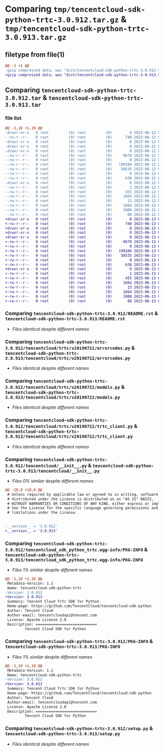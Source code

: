 # Comparing `tmp/tencentcloud-sdk-python-trtc-3.0.912.tar.gz` & `tmp/tencentcloud-sdk-python-trtc-3.0.913.tar.gz`

## filetype from file(1)

```diff
@@ -1 +1 @@
-gzip compressed data, was "dist/tencentcloud-sdk-python-trtc-3.0.912.tar", last modified: Mon Jun 12 03:15:17 2023, max compression
+gzip compressed data, was "dist/tencentcloud-sdk-python-trtc-3.0.913.tar", last modified: Tue Jun 13 02:28:17 2023, max compression
```

## Comparing `tencentcloud-sdk-python-trtc-3.0.912.tar` & `tencentcloud-sdk-python-trtc-3.0.913.tar`

### file list

```diff
@@ -1,19 +1,19 @@
-drwxr-xr-x   0 root         (0) root         (0)        0 2023-06-12 03:15:17.000000 tencentcloud-sdk-python-trtc-3.0.912/
--rw-r--r--   0 root         (0) root         (0)      740 2023-06-12 03:15:17.000000 tencentcloud-sdk-python-trtc-3.0.912/README.rst
-drwxr-xr-x   0 root         (0) root         (0)        0 2023-06-12 03:15:17.000000 tencentcloud-sdk-python-trtc-3.0.912/tencentcloud/
-drwxr-xr-x   0 root         (0) root         (0)        0 2023-06-12 03:15:17.000000 tencentcloud-sdk-python-trtc-3.0.912/tencentcloud/trtc/
-drwxr-xr-x   0 root         (0) root         (0)        0 2023-06-12 03:15:17.000000 tencentcloud-sdk-python-trtc-3.0.912/tencentcloud/trtc/v20190722/
--rw-r--r--   0 root         (0) root         (0)     9679 2023-06-12 03:15:17.000000 tencentcloud-sdk-python-trtc-3.0.912/tencentcloud/trtc/v20190722/errorcodes.py
--rw-r--r--   0 root         (0) root         (0)        0 2023-06-12 03:15:17.000000 tencentcloud-sdk-python-trtc-3.0.912/tencentcloud/trtc/v20190722/__init__.py
--rw-r--r--   0 root         (0) root         (0)   199184 2023-06-12 03:15:17.000000 tencentcloud-sdk-python-trtc-3.0.912/tencentcloud/trtc/v20190722/models.py
--rw-r--r--   0 root         (0) root         (0)    58535 2023-06-12 03:15:17.000000 tencentcloud-sdk-python-trtc-3.0.912/tencentcloud/trtc/v20190722/trtc_client.py
--rw-r--r--   0 root         (0) root         (0)        0 2023-06-12 03:15:17.000000 tencentcloud-sdk-python-trtc-3.0.912/tencentcloud/trtc/__init__.py
--rw-r--r--   0 root         (0) root         (0)      630 2023-06-12 03:15:17.000000 tencentcloud-sdk-python-trtc-3.0.912/tencentcloud/__init__.py
-drwxr-xr-x   0 root         (0) root         (0)        0 2023-06-12 03:15:17.000000 tencentcloud-sdk-python-trtc-3.0.912/tencentcloud_sdk_python_trtc.egg-info/
--rw-r--r--   0 root         (0) root         (0)        1 2023-06-12 03:15:17.000000 tencentcloud-sdk-python-trtc-3.0.912/tencentcloud_sdk_python_trtc.egg-info/dependency_links.txt
--rw-r--r--   0 root         (0) root         (0)      455 2023-06-12 03:15:17.000000 tencentcloud-sdk-python-trtc-3.0.912/tencentcloud_sdk_python_trtc.egg-info/SOURCES.txt
--rw-r--r--   0 root         (0) root         (0)     1664 2023-06-12 03:15:17.000000 tencentcloud-sdk-python-trtc-3.0.912/tencentcloud_sdk_python_trtc.egg-info/PKG-INFO
--rw-r--r--   0 root         (0) root         (0)       13 2023-06-12 03:15:17.000000 tencentcloud-sdk-python-trtc-3.0.912/tencentcloud_sdk_python_trtc.egg-info/top_level.txt
--rw-r--r--   0 root         (0) root         (0)     1664 2023-06-12 03:15:17.000000 tencentcloud-sdk-python-trtc-3.0.912/PKG-INFO
--rw-r--r--   0 root         (0) root         (0)     1008 2023-06-12 03:15:17.000000 tencentcloud-sdk-python-trtc-3.0.912/setup.py
--rw-r--r--   0 root         (0) root         (0)       88 2023-06-12 03:15:17.000000 tencentcloud-sdk-python-trtc-3.0.912/setup.cfg
+drwxr-xr-x   0 root         (0) root         (0)        0 2023-06-13 02:28:17.000000 tencentcloud-sdk-python-trtc-3.0.913/
+-rw-r--r--   0 root         (0) root         (0)      740 2023-06-13 02:28:17.000000 tencentcloud-sdk-python-trtc-3.0.913/README.rst
+drwxr-xr-x   0 root         (0) root         (0)        0 2023-06-13 02:28:17.000000 tencentcloud-sdk-python-trtc-3.0.913/tencentcloud/
+drwxr-xr-x   0 root         (0) root         (0)        0 2023-06-13 02:28:17.000000 tencentcloud-sdk-python-trtc-3.0.913/tencentcloud/trtc/
+drwxr-xr-x   0 root         (0) root         (0)        0 2023-06-13 02:28:17.000000 tencentcloud-sdk-python-trtc-3.0.913/tencentcloud/trtc/v20190722/
+-rw-r--r--   0 root         (0) root         (0)     9679 2023-06-13 02:28:17.000000 tencentcloud-sdk-python-trtc-3.0.913/tencentcloud/trtc/v20190722/errorcodes.py
+-rw-r--r--   0 root         (0) root         (0)        0 2023-06-13 02:28:17.000000 tencentcloud-sdk-python-trtc-3.0.913/tencentcloud/trtc/v20190722/__init__.py
+-rw-r--r--   0 root         (0) root         (0)   199184 2023-06-13 02:28:17.000000 tencentcloud-sdk-python-trtc-3.0.913/tencentcloud/trtc/v20190722/models.py
+-rw-r--r--   0 root         (0) root         (0)    58535 2023-06-13 02:28:17.000000 tencentcloud-sdk-python-trtc-3.0.913/tencentcloud/trtc/v20190722/trtc_client.py
+-rw-r--r--   0 root         (0) root         (0)        0 2023-06-13 02:28:17.000000 tencentcloud-sdk-python-trtc-3.0.913/tencentcloud/trtc/__init__.py
+-rw-r--r--   0 root         (0) root         (0)      630 2023-06-13 02:28:17.000000 tencentcloud-sdk-python-trtc-3.0.913/tencentcloud/__init__.py
+drwxr-xr-x   0 root         (0) root         (0)        0 2023-06-13 02:28:17.000000 tencentcloud-sdk-python-trtc-3.0.913/tencentcloud_sdk_python_trtc.egg-info/
+-rw-r--r--   0 root         (0) root         (0)        1 2023-06-13 02:28:17.000000 tencentcloud-sdk-python-trtc-3.0.913/tencentcloud_sdk_python_trtc.egg-info/dependency_links.txt
+-rw-r--r--   0 root         (0) root         (0)      455 2023-06-13 02:28:17.000000 tencentcloud-sdk-python-trtc-3.0.913/tencentcloud_sdk_python_trtc.egg-info/SOURCES.txt
+-rw-r--r--   0 root         (0) root         (0)     1664 2023-06-13 02:28:17.000000 tencentcloud-sdk-python-trtc-3.0.913/tencentcloud_sdk_python_trtc.egg-info/PKG-INFO
+-rw-r--r--   0 root         (0) root         (0)       13 2023-06-13 02:28:17.000000 tencentcloud-sdk-python-trtc-3.0.913/tencentcloud_sdk_python_trtc.egg-info/top_level.txt
+-rw-r--r--   0 root         (0) root         (0)     1664 2023-06-13 02:28:17.000000 tencentcloud-sdk-python-trtc-3.0.913/PKG-INFO
+-rw-r--r--   0 root         (0) root         (0)     1008 2023-06-13 02:28:17.000000 tencentcloud-sdk-python-trtc-3.0.913/setup.py
+-rw-r--r--   0 root         (0) root         (0)       88 2023-06-13 02:28:17.000000 tencentcloud-sdk-python-trtc-3.0.913/setup.cfg
```

### Comparing `tencentcloud-sdk-python-trtc-3.0.912/README.rst` & `tencentcloud-sdk-python-trtc-3.0.913/README.rst`

 * *Files identical despite different names*

### Comparing `tencentcloud-sdk-python-trtc-3.0.912/tencentcloud/trtc/v20190722/errorcodes.py` & `tencentcloud-sdk-python-trtc-3.0.913/tencentcloud/trtc/v20190722/errorcodes.py`

 * *Files identical despite different names*

### Comparing `tencentcloud-sdk-python-trtc-3.0.912/tencentcloud/trtc/v20190722/models.py` & `tencentcloud-sdk-python-trtc-3.0.913/tencentcloud/trtc/v20190722/models.py`

 * *Files identical despite different names*

### Comparing `tencentcloud-sdk-python-trtc-3.0.912/tencentcloud/trtc/v20190722/trtc_client.py` & `tencentcloud-sdk-python-trtc-3.0.913/tencentcloud/trtc/v20190722/trtc_client.py`

 * *Files identical despite different names*

### Comparing `tencentcloud-sdk-python-trtc-3.0.912/tencentcloud/__init__.py` & `tencentcloud-sdk-python-trtc-3.0.913/tencentcloud/__init__.py`

 * *Files 0% similar despite different names*

```diff
@@ -10,8 +10,8 @@
 # Unless required by applicable law or agreed to in writing, software
 # distributed under the License is distributed on an "AS IS" BASIS,
 # WITHOUT WARRANTIES OR CONDITIONS OF ANY KIND, either express or implied.
 # See the License for the specific language governing permissions and
 # limitations under the License.
 
 
-__version__ = '3.0.912'
+__version__ = '3.0.913'
```

### Comparing `tencentcloud-sdk-python-trtc-3.0.912/tencentcloud_sdk_python_trtc.egg-info/PKG-INFO` & `tencentcloud-sdk-python-trtc-3.0.913/tencentcloud_sdk_python_trtc.egg-info/PKG-INFO`

 * *Files 1% similar despite different names*

```diff
@@ -1,10 +1,10 @@
 Metadata-Version: 1.1
 Name: tencentcloud-sdk-python-trtc
-Version: 3.0.912
+Version: 3.0.913
 Summary: Tencent Cloud Trtc SDK for Python
 Home-page: https://github.com/TencentCloud/tencentcloud-sdk-python
 Author: Tencent Cloud
 Author-email: tencentcloudapi@tencent.com
 License: Apache License 2.0
 Description: ============================
         Tencent Cloud SDK for Python
```

### Comparing `tencentcloud-sdk-python-trtc-3.0.912/PKG-INFO` & `tencentcloud-sdk-python-trtc-3.0.913/PKG-INFO`

 * *Files 1% similar despite different names*

```diff
@@ -1,10 +1,10 @@
 Metadata-Version: 1.1
 Name: tencentcloud-sdk-python-trtc
-Version: 3.0.912
+Version: 3.0.913
 Summary: Tencent Cloud Trtc SDK for Python
 Home-page: https://github.com/TencentCloud/tencentcloud-sdk-python
 Author: Tencent Cloud
 Author-email: tencentcloudapi@tencent.com
 License: Apache License 2.0
 Description: ============================
         Tencent Cloud SDK for Python
```

### Comparing `tencentcloud-sdk-python-trtc-3.0.912/setup.py` & `tencentcloud-sdk-python-trtc-3.0.913/setup.py`

 * *Files identical despite different names*

